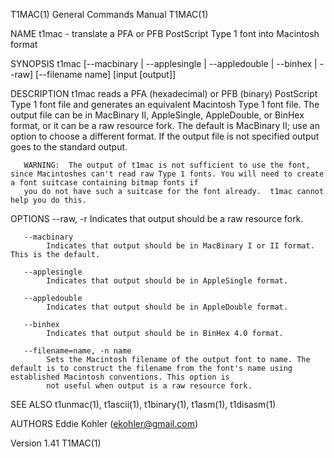T1MAC(1)                                                                         General Commands Manual                                                                         T1MAC(1)

NAME
       t1mac - translate a PFA or PFB PostScript Type 1 font into Macintosh format

SYNOPSIS
       t1mac [--macbinary | --applesingle | --appledouble | --binhex | --raw] [--filename name] [input [output]]

DESCRIPTION
       t1mac  reads  a  PFA  (hexadecimal)  or  PFB  (binary) PostScript Type 1 font file and generates an equivalent Macintosh Type 1 font file. The output file can be in MacBinary II,
       AppleSingle, AppleDouble, or BinHex format, or it can be a raw resource fork. The default is MacBinary II; use an option to choose a different format. If the output file  is  not
       specified output goes to the standard output.

       WARNING:  The output of t1mac is not sufficient to use the font, since Macintoshes can't read raw Type 1 fonts. You will need to create a font suitcase containing bitmap fonts if
       you do not have such a suitcase for the font already.  t1mac cannot help you do this.

OPTIONS
       --raw, -r
            Indicates that output should be a raw resource fork.

       --macbinary
            Indicates that output should be in MacBinary I or II format. This is the default.

       --applesingle
            Indicates that output should be in AppleSingle format.

       --appledouble
            Indicates that output should be in AppleDouble format.

       --binhex
            Indicates that output should be in BinHex 4.0 format.

       --filename=name, -n name
            Sets the Macintosh filename of the output font to name. The default is to construct the filename from the font's name using established Macintosh conventions. This option is
            not useful when output is a raw resource fork.

SEE ALSO
       t1unmac(1), t1ascii(1), t1binary(1), t1asm(1), t1disasm(1)

AUTHORS
       Eddie Kohler (ekohler@gmail.com)

Version 1.41                                                                                                                                                                     T1MAC(1)

